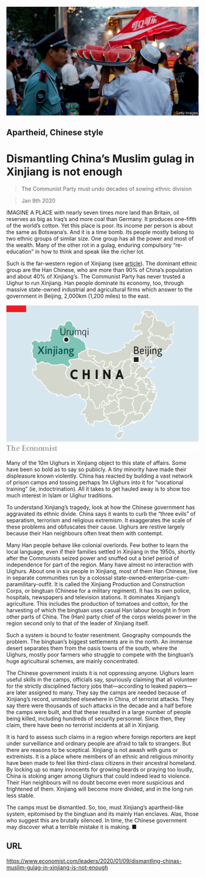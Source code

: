 ![](./images/20200111_LDP502.jpg)

## Apartheid, Chinese style

# Dismantling China’s Muslim gulag in Xinjiang is not enough

> The Communist Party must undo decades of sowing ethnic division

> Jan 9th 2020

IMAGINE A PLACE with nearly seven times more land than Britain, oil reserves as big as Iraq’s and more coal than Germany. It produces one-fifth of the world’s cotton. Yet this place is poor. Its income per person is about the same as Botswana’s. And it is a time bomb. Its people mostly belong to two ethnic groups of similar size. One group has all the power and most of the wealth. Many of the other rot in a gulag, enduring compulsory “re-education” in how to think and speak like the richer lot.

Such is the far-western region of Xinjiang (see [article](https://www.economist.com//china/2020/01/09/many-han-chinese-dont-mind-the-gulag-for-their-uighur-neighbours)). The dominant ethnic group are the Han Chinese, who are more than 90% of China’s population and about 40% of Xinjiang’s. The Communist Party has never trusted a Uighur to run Xinjiang. Han people dominate its economy, too, through massive state-owned industrial and agricultural firms which answer to the government in Beijing, 2,000km (1,200 miles) to the east.

![](./images/20200111_LDM918_0.png)

Many of the 10m Uighurs in Xinjiang object to this state of affairs. Some have been so bold as to say so publicly. A tiny minority have made their displeasure known violently. China has reacted by building a vast network of prison camps and tossing perhaps 1m Uighurs into it for “vocational training” (ie, indoctrination). All it takes to get hauled away is to show too much interest in Islam or Uighur traditions.

To understand Xinjiang’s tragedy, look at how the Chinese government has aggravated its ethnic divide. China says it wants to curb the “three evils” of separatism, terrorism and religious extremism. It exaggerates the scale of these problems and obfuscates their cause. Uighurs are restive largely because their Han neighbours often treat them with contempt.

Many Han people behave like colonial overlords. Few bother to learn the local language, even if their families settled in Xinjiang in the 1950s, shortly after the Communists seized power and snuffed out a brief period of independence for part of the region. Many have almost no interaction with Uighurs. About one in six people in Xinjiang, most of them Han Chinese, live in separate communities run by a colossal state-owned-enterprise-cum-paramilitary-outfit. It is called the Xinjiang Production and Construction Corps, or bingtuan (Chinese for a military regiment). It has its own police, hospitals, newspapers and television stations. It dominates Xinjiang’s agriculture. This includes the production of tomatoes and cotton, for the harvesting of which the bingtuan uses casual Han labour brought in from other parts of China. The (Han) party chief of the corps wields power in the region second only to that of the leader of Xinjiang itself.

Such a system is bound to foster resentment. Geography compounds the problem. The bingtuan’s biggest settlements are in the north. An immense desert separates them from the oasis towns of the south, where the Uighurs, mostly poor farmers who struggle to compete with the bingtuan’s huge agricultural schemes, are mainly concentrated.

The Chinese government insists it is not oppressing anyone. Uighurs learn useful skills in the camps, officials say, spuriously claiming that all volunteer for the strictly disciplined factory jobs that—according to leaked papers—are later assigned to many. They say the camps are needed because of Xinjiang’s record, unmatched elsewhere in China, of terrorist attacks. They say there were thousands of such attacks in the decade and a half before the camps were built, and that these resulted in a large number of people being killed, including hundreds of security personnel. Since then, they claim, there have been no terrorist incidents at all in Xinjiang.

It is hard to assess such claims in a region where foreign reporters are kept under surveillance and ordinary people are afraid to talk to strangers. But there are reasons to be sceptical. Xinjiang is not awash with guns or extremists. It is a place where members of an ethnic and religious minority have been made to feel like third-class citizens in their ancestral homeland. By locking up so many innocents for growing beards or praying too loudly, China is stoking anger among Uighurs that could indeed lead to violence. Their Han neighbours will no doubt become even more suspicious and frightened of them. Xinjiang will become more divided, and in the long run less stable.

The camps must be dismantled. So, too, must Xinjiang’s apartheid-like system, epitomised by the bingtuan and its mainly Han enclaves. Alas, those who suggest this are brutally silenced. In time, the Chinese government may discover what a terrible mistake it is making. ■

## URL

https://www.economist.com/leaders/2020/01/09/dismantling-chinas-muslim-gulag-in-xinjiang-is-not-enough
